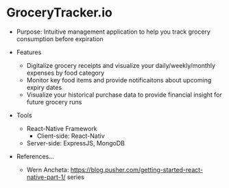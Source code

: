 # GroceryTracker.io

- Purpose: Intuitive management application to help you track grocery consumption before expiration

- Features
  - Digitalize grocery receipts and visualize your daily/weekly/monthly expenses by food category
  - Monitor key food items and provide notificaitons about upcoming expiry dates 
  - Visualize your historical purchase data to provide financial insight for future grocery runs

- Tools
  - React-Native Framework
	- Client-side: React-Nativ
  - Server-side: ExpressJS, MongoDB

- References...
  - Wern Ancheta: https://blog.pusher.com/getting-started-react-native-part-1/ series


